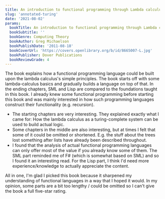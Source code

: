 ```yaml
---
title: An introduction to functional programming through Lambda calculus
slug: 'annotated-turing'
date: '2021-08-02'
params:
  bookTitle: An introduction to functional programming through Lambda calculus
  bookSubtitle: ''
  bookGenre: Computing Theory
  bookAuthor: Greg Michaelson
  bookPublishDate: '2011-08-18'
  bookCoverUrl: 'https://covers.openlibrary.org/b/id/8665007-L.jpg'
  bookPublisher: Dover Publications
  bookReviewGrade: 4
---
```


The book explains how a functional programming language could be built upon the lambda calculus's simple principles. The book starts off with some lambda-calculus basics and gradually builds a language on top of that. In the ending chapters, SML and Lisp are compared to the foundations taught in this book.
I already knew some functional programming before starting this book and was mainly interested in how such programming languages construct their functionality (e.g. recursion).

- The starting chapters are very interesting. They explained exactly what I came for: How the lambda calculus as a turing-complete system can be used to build actual logic.
- Some chapters in the middle are also interesting, but at times I felt that some of it could be omitted or shortened. E.g. the stuff about the trees lost something after lists have already been described throughout.
- I found that the analysis of actual functional programming languages can only offer most of the value if you already know some of them. The SML part reminded me of F# (which is somewhat based on SML) and so I found it an interesting read. For the Lisp part, I think I'd need more experience/knowledge to actually appreciate the content.

All in one, I'm glad I picked this book because it sharpened my understanding of functional languages in a way that I hoped it would. In my opinion, some parts are a bit too lengthy / could be omitted so I can't give the book a full five-star rating.
